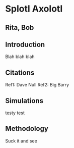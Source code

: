 # Splotl Axolotl
## Rita, Bob
## Introduction

Blah blah blah

## Citations
Ref1: Dave Null
Ref2: Big Barry

## Simulations

testy test

## Methodology

Suck it and see
